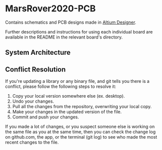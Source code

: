# MarsRover2020-PCB
Contains schematics and PCB designs made in [Altium Designer](https://www.altium.com/). 

Further descriptions and instructions for using each individual board are available in the README in the relevant board's directory.


## System Architecture


## Conflict Resolution
If you're updating a library or any binary file, and git tells you there is a conflict, please follow the following steps to resolve it:
1. Copy your local version somewhere else (ex. desktop).
2. Undo your changes.
3. Pull all the changes from the repository, overwriting your local copy.
4. Make your changes in the updated version of the file.
5. Commit and push your changes.

If you made a lot of changes, or you suspect someone else is working on the same file as you at the same time, then you can check the change log on github.com, the app, or the terminal (git log) to see who made the most recent changes to the file.